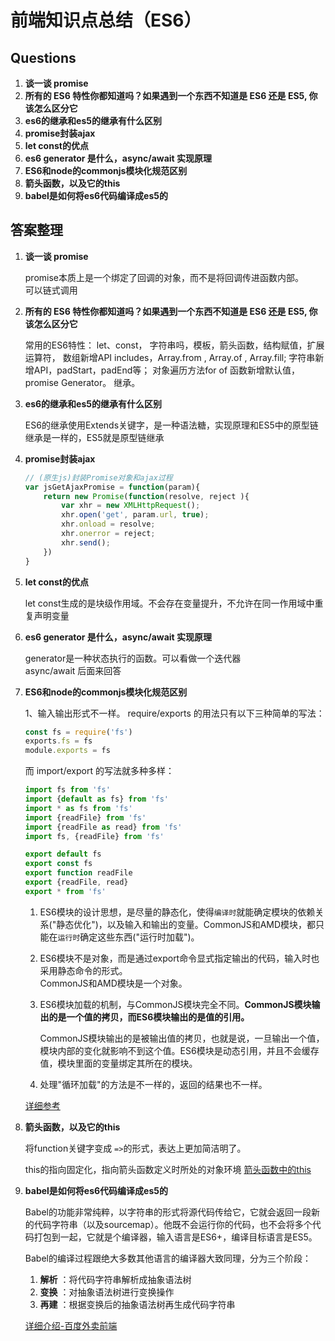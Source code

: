 # 前端知识点总结（ES6）

## Questions

1. **谈一谈 promise**
2. **所有的 ES6 特性你都知道吗？如果遇到一个东西不知道是 ES6 还是 ES5, 你该怎么区分它**
3. **es6的继承和es5的继承有什么区别**
4. **promise封装ajax**
5. **let const的优点**
6. **es6 generator 是什么，async/await 实现原理**
7. **ES6和node的commonjs模块化规范区别**
8. **箭头函数，以及它的this**
9. **babel是如何将es6代码编译成es5的**


## 答案整理

1. **谈一谈 promise**

    promise本质上是一个绑定了回调的对象，而不是将回调传进函数内部。  
    可以链式调用


2. **所有的 ES6 特性你都知道吗？如果遇到一个东西不知道是 ES6 还是 ES5, 你该怎么区分它**

    常用的ES6特性： let、const， 字符串吗，模板，箭头函数，结构赋值，扩展运算符， 数组新增API includes，Array.from , Array.of , Array.fill; 字符串新增API，padStart，padEnd等； 对象遍历方法for of 函数新增默认值，promise Generator。 继承。

3. **es6的继承和es5的继承有什么区别**

    ES6的继承使用Extends关键字，是一种语法糖，实现原理和ES5中的原型链继承是一样的，ES5就是原型链继承

4. **promise封装ajax**

    ```js
    // (原生js)封装Promise对象和ajax过程 
    var jsGetAjaxPromise = function(param){ 
        return new Promise(function(resolve, reject ){ 
            var xhr = new XMLHttpRequest(); 
            xhr.open('get', param.url, true); 
            xhr.onload = resolve; 
            xhr.onerror = reject; 
            xhr.send(); 
        }) 
    }
    
    ```

5. **let const的优点**

    let const生成的是块级作用域。不会存在变量提升，不允许在同一作用域中重复声明变量


6. **es6 generator 是什么，async/await 实现原理**

    generator是一种状态执行的函数。可以看做一个迭代器  
     async/await 后面来回答

7. **ES6和node的commonjs模块化规范区别**

    1、输入输出形式不一样。
    require/exports 的用法只有以下三种简单的写法：
    ```js
    const fs = require('fs')
    exports.fs = fs
    module.exports = fs
    ```
    而 import/export 的写法就多种多样：
    ```js
    import fs from 'fs'
    import {default as fs} from 'fs'
    import * as fs from 'fs'
    import {readFile} from 'fs'
    import {readFile as read} from 'fs'
    import fs, {readFile} from 'fs'
    
    export default fs
    export const fs
    export function readFile
    export {readFile, read}
    export * from 'fs'
    ```

    1. ES6模块的设计思想，是尽量的静态化，使得`编译时`就能确定模块的依赖关系("静态优化")，以及输入和输出的变量。CommonJS和AMD模块，都只能在`运行时`确定这些东西("运行时加载")。

    2. ES6模块不是对象，而是通过export命令显式指定输出的代码，输入时也采用静态命令的形式。  
       CommonJS和AMD模块是一个对象。

    3. ES6模块加载的机制，与CommonJS模块完全不同。**CommonJS模块输出的是一个值的拷贝，而ES6模块输出的是值的引用。**

       CommonJS模块输出的是被输出值的拷贝，也就是说，一旦输出一个值，模块内部的变化就影响不到这个值。ES6模块是动态引用，并且不会缓存值，模块里面的变量绑定其所在的模块。
    4. 处理"循环加载"的方法是不一样的，返回的结果也不一样。

    [详细参考](https://wmaqingbo.github.io/blog/2017/09/15/ES6%E6%A8%A1%E5%9D%97-%E5%92%8C-CommonJS-%E7%9A%84%E5%8C%BA%E5%88%AB/)


8. **箭头函数，以及它的this**

    将function关键字变成 `=>`的形式，表达上更加简洁明了。

    this的指向固定化，指向箭头函数定义时所处的对象环境
    [箭头函数中的this](https://xia-ao.gitbook.io/notes/es6/6-han-shu-kuo-zhan#jian-tou-han-shu-shi-yong-zhu-yi-dian)


9. **babel是如何将es6代码编译成es5的**

    Babel的功能非常纯粹，以字符串的形式将源代码传给它，它就会返回一段新的代码字符串（以及sourcemap）。他既不会运行你的代码，也不会将多个代码打包到一起，它就是个编译器，输入语言是ES6+，编译目标语言是ES5。

    Babel的编译过程跟绝大多数其他语言的编译器大致同理，分为三个阶段：
    1. **解析** ：将代码字符串解析成抽象语法树
    2. **变换** ：对抽象语法树进行变换操作
    3. **再建** ：根据变换后的抽象语法树再生成代码字符串

    [详细介绍-百度外卖前端](https://zhuanlan.zhihu.com/p/27289600)











